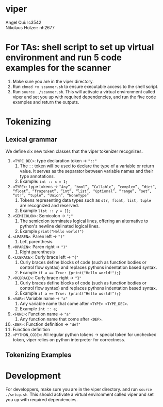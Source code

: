 # viper
Angel Cui: lc3542\
Nikolaus Holzer: nh2677

# For TAs: shell script to set up virtual environment and run 5 code examples for the scanner
1) Make sure you are in the viper directory.
2) Run ```chmod +x scanner.sh``` to ensure executable access to the shell script.
3) Run ```source ./scanner.sh```. This will activate a virtual environment called viper and set you up with required dependencies, and run the five code examples and return the outputs.

# Tokenizing

## Lexical grammar
We define six new token classes that the viper tokenizer recognizes.
1) ```<TYPE_DEC>```: type declaration token → ``"::"``
   1) The ```::``` token will be used to declare the type of a variable or return value. It serves as the separator between variable names and their type annotations.
   2) Example: ```int :: x = 1;```
2) ```<TYPE>```: Type tokens → ```“Any”, “bool”, “Callable”, “complex”, “dict”, “float”, “frozenset”, “int”, “list”, “Optional”, “range”, “set”, “str”, “tuple”, “Union”, “NoneType”```
   1) Tokens representing data types such as ```str, float, list, tuple``` are recognized and reserved. 
   2) Example ```list :: y = [];```
3) `<SEMICOLON>`: Semicolon → `";"`
   1) The semicolon terminates logical lines, offering an alternative to python's newline delinated logical lines.
   2) Example `print("Hello world!")`
4) `<LPAREN>`: Paren left → `"("`
   1) Left parenthesis
5) `<RPAREN>`: Paren right → `")"`
   1) Right parenthesis
6) `<LCBRACE>`: Curly brace left → `"{"`
   1) Curly braces define blocks of code (such as function bodies or control flow syntax) and replaces pythons indentation based syntax.
   2) Example ```if a == True: {print("Hello world!");}```
7) `<RCBRACE>`: Curly brace right → `"}"`
   1) Curly braces define blocks of code (such as function bodies or control flow syntax) and replaces pythons indentation based syntax.
   2) Example ```if a == True: {print("Hello world!");}```
8) `<VAR>`: Variable name → `"a"`
   1) Any variable name that come after `<TYPE> <TYPE_DEC>`.
   2) Example ```int :: a;```
9) `<FUNC>`: Function name → `"a"`
   1) Any function name that come after `<DEF>`.
10) `<DEF>`: Function definition → `"def"`
   1) Function definition
11) `<PYTHON_CODE>`: All regular python tokens → special token for unchecked token, viper relies on python interpreter for correctness.

## Tokenizing Examples

# Development
For developpers, make sure you are in the viper directory. and run ```source ./setup.sh```. 
This should activate a virtual environment called viper and set you up with required dependencies.